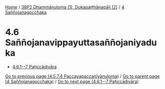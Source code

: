 
[Home](/) / [38P2 Dhammānuloma (1), Dukapaṭṭhānapāḷi (2)](...md) / [4 Saññojanagocchaka](../38P2/4.md)

# 4.6 Saññojanavippayuttasaññojaniyaduka

* [4.6.1--7 Paṭiccādivāra](4.6/4.6.1--7.md)

[Go to previous page (4.5.7.4 Paccayapaccanīyānuloma)](4.5/4.5.7/4.5.7.4.md) / [Go to parent page (4 Saññojanagocchaka)](../38P2/4.md) / [Go to next page (4.6.1--7 Paṭiccādivāra)](4.6/4.6.1--7.md)



